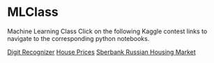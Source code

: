 # MLClass
Machine Learning Class
Click on the following Kaggle contest links to navigate to the corresponding python notebooks.

[Digit Recognizer](https://github.com/naveenim/MLClass/blob/master/MNIST_ConvolutionalNeuralNetwork.ipynb)
[House Prices](https://github.com/naveenim/MLClass/blob/master/py_part_3_kaggle_starter_OLD.ipynb)
[Sberbank Russian Housing Market](https://github.com/naveenim/MLClass/blob/master/Sberbank_final.ipynb)
